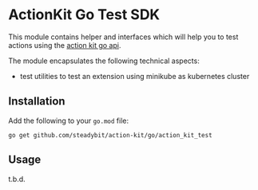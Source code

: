 # ActionKit Go Test SDK

This module contains helper and interfaces which will help you to test actions using
the [action kit go api](https://github.com/steadybit/action-kit/tree/main/go/action_kit_api).

The module encapsulates the following technical aspects:

- test utilities to test an extension using minikube as kubernetes cluster

## Installation

Add the following to your `go.mod` file:

```
go get github.com/steadybit/action-kit/go/action_kit_test
```

## Usage

t.b.d.